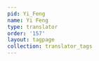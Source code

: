 ```yaml
---
pid: Yi_Feng
name: Yi Feng
type: translator
order: '157'
layout: tagpage
collection: translator_tags
---
```

